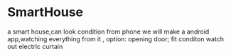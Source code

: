 # SmartHouse
a smart house,can look condition from phone
we will make a android app,watching everything from it ,
option:
opening door;
fit conditon
watch out
electric curtain
